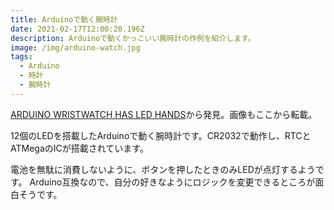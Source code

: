 ```yaml
---
title: Arduinoで動く腕時計
date: 2021-02-17T12:00:20.196Z
description: Arduinoで動くかっこいい腕時計の作例を紹介します。
image: /img/arduino-watch.jpg
tags:
  - Arduino
  - 時計
  - 腕時計
---
```

[ARDUINO WRISTWATCH HAS LED HANDS](https://hackaday.com/2020/01/05/arduino-wristwatch-has-led-hands/)から発見。画像もここから転載。

12個のLEDを搭載したArduinoで動く腕時計です。CR2032で動作し、RTCとATMegaのICが搭載されています。

電池を無駄に消費しないように、ボタンを押したときのみLEDが点灯するようです。
Arduino互換なので、自分の好きなようにロジックを変更できるところが面白そうです。
